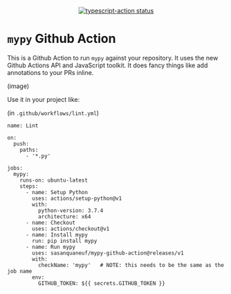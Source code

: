 <p align="center">
  <a href="https://github.com/actions/typescript-action/actions"><img alt="typescript-action status" src="https://github.com/actions/typescript-action/workflows/build-test/badge.svg"></a>
</p>

# `mypy` Github Action

This is a Github Action to run `mypy` against your repository. It uses the new Github Actions API and JavaScript toolkit. It does fancy things like add annotations to your PRs inline.

(image)

Use it in your project like:

(in `.github/workflows/lint.yml`)
```
name: Lint

on:
  push:
    paths:
      - '*.py'

jobs:
  mypy:
    runs-on: ubuntu-latest
    steps:
      - name: Setup Python
        uses: actions/setup-python@v1
        with:
          python-version: 3.7.4
          architecture: x64
      - name: Checkout
        uses: actions/checkout@v1
      - name: Install mypy
        run: pip install mypy
      - name: Run mypy
        uses: sasanquaneuf/mypy-github-action@releases/v1
        with:
          checkName: 'mypy'   # NOTE: this needs to be the same as the job name
        env:
          GITHUB_TOKEN: ${{ secrets.GITHUB_TOKEN }}
```

